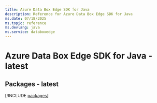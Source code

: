 ```yaml
---
title: Azure Data Box Edge SDK for Java
description: Reference for Azure Data Box Edge SDK for Java
ms.date: 07/18/2025
ms.topic: reference
ms.devlang: java
ms.service: databoxedge
---
```

# Azure Data Box Edge SDK for Java - latest
## Packages - latest
[!INCLUDE [packages](data-box-edge-index.md)]